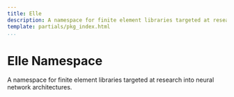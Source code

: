 ```yaml
---
title: Elle
description: A namespace for finite element libraries targeted at research into neural network architectures.
template: partials/pkg_index.html
...
```


# Elle Namespace

A namespace for finite element libraries targeted at research into neural network architectures.


<!--

---------------------------


[![Commits since latest release][gh-image]][gh-link]

[pypi-v-image]: https://img.shields.io/pypi/v/elle.svg
[pypi-v-link]: https://pypi.org/project/elle/

[travis-image]: https://api.travis-ci.org/claudioperez/elle.svg?branch=master
[travis-link]: https://travis-ci.org/claudioperez/elle

[gh-link]: https://github.com/claudioperez/elle/compare/v0.0.0...master
[gh-image]: https://img.shields.io/github/commits-since/claudioperez/elle/v0.0.0.svg
[![Documentation](https://img.shields.io/badge/documentation-blue)](https://www.claudioperez.xyz/pkgs/elle)

## Installation

`elle` is a namespace that contains several packages which can be installed independently


## Packages

```{rst}
.. rendre:: gallery
   :verbose:

```

-->
